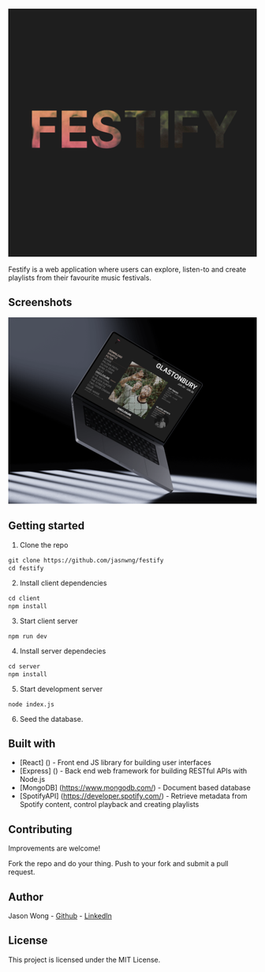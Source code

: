 <p align="center">
  <img src="./client/src/assets/Festify_Name.png" />
</p>



Festify is a web application where users can explore, listen-to and create playlists from their favourite music festivals.

## Screenshots

<p align="center">
  <img src="./client/src/assets/Festify_MacBook.png" />
</p>



## Getting started

1. Clone the repo

```
git clone https://github.com/jasnwng/festify
cd festify
```

2. Install client dependencies
```
cd client
npm install
```

3. Start client server
```
npm run dev
```

4. Install server dependecies 
```
cd server
npm install
```

5. Start development server
```
node index.js
```

6. Seed the database.


## Built with

* [React] () - Front end JS library for building user interfaces
* [Express] () - Back end web framework for building RESTful APIs with Node.js
* [MongoDB] (https://www.mongodb.com/) - Document based database
* [SpotifyAPI] (https://developer.spotify.com/) - Retrieve metadata from Spotify content, control playback and creating playlists


## Contributing

Improvements are welcome!

Fork the repo and do your thing. Push to your fork and submit a pull request.


## Author

Jason Wong - [Github](https://github.com/jasnwng) - [LinkedIn](https://www.linkedin.com/in/jasnwng/)


## License

This project is licensed under the MIT License.
